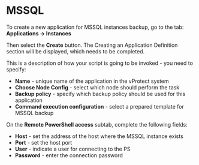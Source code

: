 # MSSQL

To create a new application for MSSQL instances backup, go to the tab: **Applications -&gt; Instances**

Then select the **Create** button. The Creating an Application Definition section will be displayed, which needs to be completed.

This is a description of how your script is going to be invoked - you need to specify:

* **Name**  - unique name of the application in the vProtect system
* **Choose Node Config** - select which node should perform the task
* **Backup policy** - specify which backup policy should be used for this application
* **Command execution configuration** - select a prepared template for MSSQL backup

On the **Remote PowerShell access** subtab, complete the following fields:

* **Host** - set the address of the host where the MSSQL instance exists
* **Port** - set the host port
* **User** - indicate a user for connecting to the PS
* **Password** - enter the connection password

